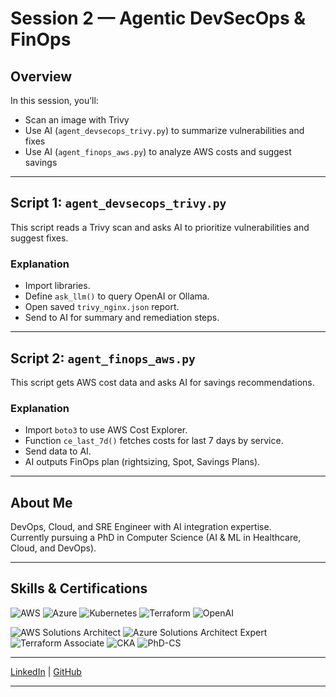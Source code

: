 # Session 2 — Agentic DevSecOps & FinOps

## Overview
In this session, you’ll:
- Scan an image with Trivy
- Use AI (`agent_devsecops_trivy.py`) to summarize vulnerabilities and fixes
- Use AI (`agent_finops_aws.py`) to analyze AWS costs and suggest savings

---

## Script 1: `agent_devsecops_trivy.py`

This script reads a Trivy scan and asks AI to prioritize vulnerabilities and suggest fixes.

### Explanation
- Import libraries.
- Define `ask_llm()` to query OpenAI or Ollama.
- Open saved `trivy_nginx.json` report.
- Send to AI for summary and remediation steps.

---

## Script 2: `agent_finops_aws.py`

This script gets AWS cost data and asks AI for savings recommendations.

### Explanation
- Import `boto3` to use AWS Cost Explorer.
- Function `ce_last_7d()` fetches costs for last 7 days by service.
- Send data to AI.
- AI outputs FinOps plan (rightsizing, Spot, Savings Plans).


---

## About Me  

DevOps, Cloud, and SRE Engineer with AI integration expertise.  
Currently pursuing a PhD in Computer Science (AI & ML in Healthcare, Cloud, and DevOps).  

---

## Skills & Certifications  

![AWS](https://img.shields.io/badge/AWS-orange?logo=amazon-aws&logoColor=white)
![Azure](https://img.shields.io/badge/Azure-blue?logo=microsoft-azure&logoColor=white)
![Kubernetes](https://img.shields.io/badge/Kubernetes-326ce5?logo=kubernetes&logoColor=white)
![Terraform](https://img.shields.io/badge/Terraform-844FBA?logo=terraform&logoColor=white)
![OpenAI](https://img.shields.io/badge/AI-OpenAI-412991?logo=openai&logoColor=white)

![AWS Solutions Architect](https://img.shields.io/badge/Cert-AWS%20SA-orange?logo=amazon-aws&logoColor=white)
![Azure Solutions Architect Expert](https://img.shields.io/badge/Cert-Azure%20SA%20Expert-blue?logo=microsoft-azure&logoColor=white)
![Terraform Associate](https://img.shields.io/badge/Cert-Terraform%20Assoc-844FBA?logo=terraform&logoColor=white)
![CKA](https://img.shields.io/badge/Cert-CKA-326ce5?logo=kubernetes&logoColor=white)
![PhD-CS](https://img.shields.io/badge/PhD-CS%20(In%20Progress)-lightgrey)

---

[LinkedIn](https://linkedin.com/in/ready2assist) | [GitHub](https://github.com/Here2ServeU)

---
